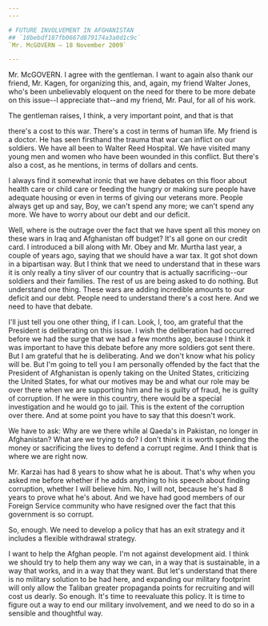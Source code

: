 ```yaml
---
---

# FUTURE INVOLVEMENT IN AFGHANISTAN
## `18bebdf187fb0667d879174a3a0d1c9c`
`Mr. McGOVERN — 18 November 2009`

---
```



Mr. McGOVERN. I agree with the gentleman. I want to again also thank 
our friend, Mr. Kagen, for organizing this, and, again, my friend 
Walter Jones, who's been unbelievably eloquent on the need for there to 
be more debate on this issue--I appreciate that--and my friend, Mr. 
Paul, for all of his work.

The gentleman raises, I think, a very important point, and that is 
that


there's a cost to this war. There's a cost in terms of human life. My 
friend is a doctor. He has seen firsthand the trauma that war can 
inflict on our soldiers. We have all been to Walter Reed Hospital. We 
have visited many young men and women who have been wounded in this 
conflict. But there's also a cost, as he mentions, in terms of dollars 
and cents.

I always find it somewhat ironic that we have debates on this floor 
about health care or child care or feeding the hungry or making sure 
people have adequate housing or even in terms of giving our veterans 
more. People always get up and say, Boy, we can't spend any more; we 
can't spend any more. We have to worry about our debt and our deficit.

Well, where is the outrage over the fact that we have spent all this 
money on these wars in Iraq and Afghanistan off budget? It's all gone 
on our credit card. I introduced a bill along with Mr. Obey and Mr. 
Murtha last year, a couple of years ago, saying that we should have a 
war tax. It got shot down in a bipartisan way. But I think that we need 
to understand that in these wars it is only really a tiny sliver of our 
country that is actually sacrificing--our soldiers and their families. 
The rest of us are being asked to do nothing. But understand one thing. 
These wars are adding incredible amounts to our deficit and our debt. 
People need to understand there's a cost here. And we need to have that 
debate.

I'll just tell you one other thing, if I can. Look, I, too, am 
grateful that the President is deliberating on this issue. I wish the 
deliberation had occurred before we had the surge that we had a few 
months ago, because I think it was important to have this debate before 
any more soldiers got sent there. But I am grateful that he is 
deliberating. And we don't know what his policy will be. But I'm going 
to tell you I am personally offended by the fact that the President of 
Afghanistan is openly taking on the United States, criticizing the 
United States, for what our motives may be and what our role may be 
over there when we are supporting him and he is guilty of fraud, he is 
guilty of corruption. If he were in this country, there would be a 
special investigation and he would go to jail. This is the extent of 
the corruption over there. And at some point you have to say that this 
doesn't work.

We have to ask: Why are we there while al Qaeda's in Pakistan, no 
longer in Afghanistan? What are we trying to do? I don't think it is 
worth spending the money or sacrificing the lives to defend a corrupt 
regime. And I think that is where we are right now.

Mr. Karzai has had 8 years to show what he is about. That's why when 
you asked me before whether if he adds anything to his speech about 
finding corruption, whether I will believe him. No, I will not, because 
he's had 8 years to prove what he's about. And we have had good members 
of our Foreign Service community who have resigned over the fact that 
this government is so corrupt.

So, enough. We need to develop a policy that has an exit strategy and 
it includes a flexible withdrawal strategy.



I want to help the Afghan people. I'm not against development aid. I 
think we should try to help them any way we can, in a way that is 
sustainable, in a way that works, and in a way that they want. But 
let's understand that there is no military solution to be had here, and 
expanding our military footprint will only allow the Taliban greater 
propaganda points for recruiting and will cost us dearly. So enough. 
It's time to reevaluate this policy. It is time to figure out a way to 
end our military involvement, and we need to do so in a sensible and 
thoughtful way.